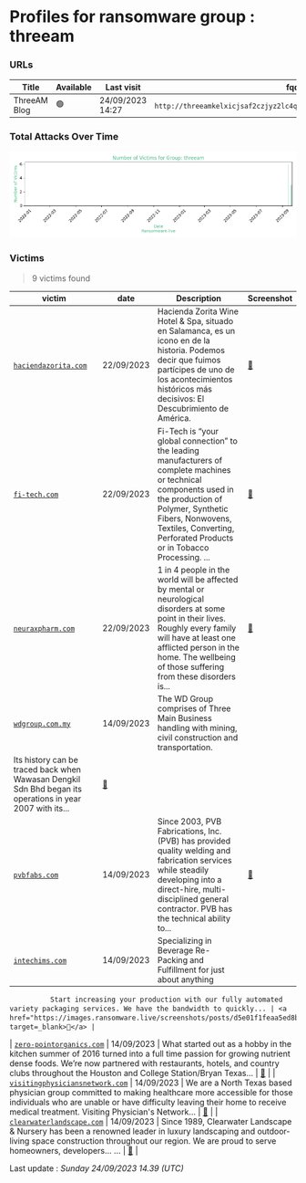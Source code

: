 # Profiles for ransomware group : **threeam**



### URLs
| Title | Available | Last visit | fqdn | Screenshot 
|---|---|---|---|---|
| ThreeAM Blog | 🟢 | 24/09/2023 14:27 | `http://threeamkelxicjsaf2czjyz2lc4q3ngqkxhhlexyfcp2o6raw4rphyad.onion` | <a href="https://images.ransomware.live/screenshots/threeamkelxicjsaf2czjyz2lc4q3ngqkxhhlexyfcp2o6raw4rphyad-onion.png" target=_blank>📸</a> | 

### Total Attacks Over Time

![Statistics](../graphs/stats-threeam.png)


### Victims

> 9 victims found

| victim | date | Description | Screenshot | 
|---|---|---|---|
| [`haciendazorita.com`](https://haciendazorita.com) | 22/09/2023 | Hacienda Zorita Wine Hotel & Spa, situado en Salamanca, es un icono en de la historia. Podemos decir que fuimos partícipes de uno de los acontecimientos históricos más decisivos: El Descubrimiento de América. | <a href="https://images.ransomware.live/screenshots/posts/41159653cedcba365f4a0121b919c76e.png" target=_blank>📸</a> |
| [`fi-tech.com`](https://fi-tech.com) | 22/09/2023 | Fi-Tech is “your global connection” to the leading manufacturers of complete machines or technical components used in the production of Polymer, Synthetic Fibers, Nonwovens, Textiles, Converting, Perforated Products or in Tobacco Processing. ... | <a href="https://images.ransomware.live/screenshots/posts/e4ff8881199773e6f76194d22a767d88.png" target=_blank>📸</a> |
| [`neuraxpharm.com`](https://neuraxpharm.com) | 22/09/2023 | 1 in 4 people in the world will be affected by mental or neurological disorders at some point in their lives. Roughly every family will have at least one afflicted person in the home. The wellbeing of those suffering from these disorders is... | <a href="https://images.ransomware.live/screenshots/posts/b5993d51e93a94d78ef9bfcef26fa5da.png" target=_blank>📸</a> |
| [`wdgroup.com.my`](https://wdgroup.com.my) | 14/09/2023 | The WD Group comprises of Three Main Business handling with mining, civil construction and transportation.
Its history can be traced back when Wawasan Dengkil Sdn Bhd began its operations in year 2007 with its... | <a href="https://images.ransomware.live/screenshots/posts/535590ba38a022f7b36d08120ea49ef6.png" target=_blank>📸</a> |
| [`pvbfabs.com`](https://pvbfabs.com) | 14/09/2023 | Since 2003, PVB Fabrications, Inc. (PVB) has provided quality welding and fabrication services while steadily developing into a direct-hire, multi-disciplined general contractor. PVB has the technical ability to... | <a href="https://images.ransomware.live/screenshots/posts/7d226c82bdb5b6af7dec2a6224875261.png" target=_blank>📸</a> |
| [`intechims.com`](https://intechims.com) | 14/09/2023 | Specializing in Beverage Re-Packing and Fulfillment for just about anything

              Start increasing your production with our fully automated variety packaging services. We have the bandwidth to quickly... | <a href="https://images.ransomware.live/screenshots/posts/d5e01f1feaa5ed8b2975aa57d53727ea.png" target=_blank>📸</a> |
| [`zero-pointorganics.com`](https://zero-pointorganics.com) | 14/09/2023 | What started out as a hobby in the kitchen summer of 2016 turned into a full time passion for growing nutrient dense foods.
We’re now partnered with restaurants, hotels, and country clubs throughout the Houston and College Station/Bryan Texas... | <a href="https://images.ransomware.live/screenshots/posts/d8f876739d7aaef3f6d72f3eeb7c8e4a.png" target=_blank>📸</a> |
| [`visitingphysiciansnetwork.com`](https://visitingphysiciansnetwork.com) | 14/09/2023 | We are a North Texas based physician group committed to making healthcare more accessible for those individuals who are unable or have difficulty leaving their home to receive medical treatment. Visiting Physician's Network... | <a href="https://images.ransomware.live/screenshots/posts/fbd4b9921a565bd7f5cb897c57a3811a.png" target=_blank>📸</a> |
| [`clearwaterlandscape.com`](https://clearwaterlandscape.com) | 14/09/2023 | Since 1989, Clearwater Landscape & Nursery has been a renowned leader in luxury landscaping and
                outdoor-living space construction throughout our region. We are proud to serve homeowners, developers...
            ... | <a href="https://images.ransomware.live/screenshots/posts/eac4e397938c39e733287f64842a71da.png" target=_blank>📸</a> |



Last update : _Sunday 24/09/2023 14.39 (UTC)_
